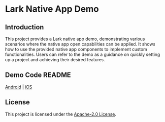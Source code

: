 # Lark Native App Demo

## Introduction

This project provides a Lark native app demo, demonstrating various scenarios where  the native app open capabilities can be applied. It shows how to use the provided native app components to implement custom functionalities. Users can refer to the demo as a guidance on quickly setting up a project and achieving their desired features.

## Demo Code README

[Android](alchemy_app_demo_android/README.md) | [iOS](alchemy_app_demo_ios/README.md)

## License

This project is licensed under the [Apache-2.0 License](LICENSE).
